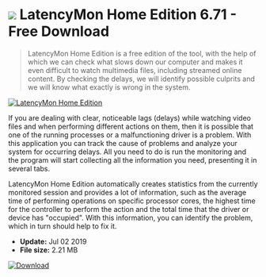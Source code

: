 # ![](https://cdn.softexe.net/static/icon/win.gif) LatencyMon Home Edition 6.71 - Free Download

> LatencyMon Home Edition is a free edition of the tool, with the help of which we can check what slows down our computer and makes it even difficult to watch multimedia files, including streamed online content. By checking the delays, we will identify possible culprits and we will know what exactly is wrong in the system.

[![LatencyMon Home Edition](https://gallery.dpcdn.pl/imgc/Tools/59161/g_-_420x350_1.5_-_x20150530205715_0.jpg)](https://softexe.net/win/system/diagnostics-tests/latencymon-home-edition:pRppa.html)

If you are dealing with clear, noticeable lags (delays) while watching video files and when performing different actions on them, then it is possible that one of the running processes or a malfunctioning driver is a problem. With this application you can track the cause of problems and analyze your system for occurring delays. All you need to do is run the monitoring and the program will start collecting all the information you need, presenting it in several tabs.
 
 LatencyMon Home Edition automatically creates statistics from the currently monitored session and provides a lot of information, such as the average time of performing operations on specific processor cores, the highest time for the controller to perform the action and the total time that the driver or device has "occupied". With this information, you can identify the problem, which in turn should help to fix it.


- **Update:** Jul 02 2019
- **File size:** 2.21 MB

[![Download](https://cdn.softexe.net/static/img/download.png)](https://softexe.net/win/system/diagnostics-tests/latencymon-home-edition:pRppa.html)

